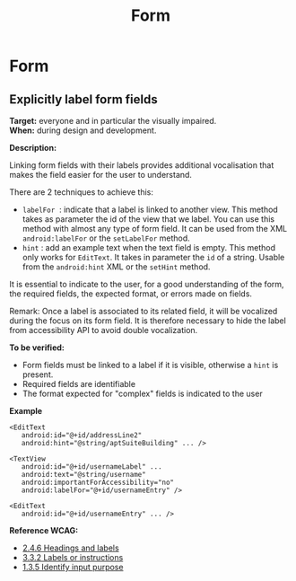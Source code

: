 ﻿---
title: "Form"
---

# Form

## Explicitly label form fields

**Target:** everyone and in particular the visually impaired.  
**When:** during design and development.

**Description:**

Linking form fields with their labels provides additional vocalisation that makes the field easier for the user to understand.
  
There are 2 techniques to achieve this:
 - `labelFor` &nbsp;: indicate that a label is linked to another view.  This method takes as parameter the id of the view that we label. You can use this method with almost any type of form field. It can be used from the <abbr>XML</abbr> `android:labelFor` or the `setLabelFor` method.
 - `hint`&nbsp;: add an example text when the text field is empty. This method only works for `EditText`. It takes in parameter the `id` of a string. Usable from the `android:hint` <abbr>XML</abbr> or the `setHint` method.

It is essential to indicate to the user, for a good understanding of the form, the required fields, the expected format, or errors made on fields.

Remark: Once a label is associated to its related field, it will be vocalized during the focus on its form field. It is therefore necessary to hide the label from accessibility API to avoid double vocalization.

**To be verified:**

- Form fields must be linked to a label if it is visible, otherwise a `hint` is present.
- Required fields are identifiable
- The format expected for "complex" fields is indicated to the user

**Example** 

<pre><code class="xml">&lt;EditText
   android:id="@+id/addressLine2"
   android:hint="@string/aptSuiteBuilding" ... /&gt;

&lt;TextView
   android:id="@+id/usernameLabel" ...
   android:text="@string/username"
   android:importantForAccessibility="no" 
   android:labelFor="@+id/usernameEntry" /&gt;

&lt;EditText
   android:id="@+id/usernameEntry" ... /&gt;
</code></pre>

**Reference <abbr>WCAG</abbr>:**  
- <a lang="en" href="https://www.w3.org/TR/WCAG21/#headings-and-labels">2.4.6 Headings and labels</a>
- <a lang="en" href="https://www.w3.org/TR/WCAG21/#labels-or-instructions">3.3.2 Labels or instructions</a>
- <a lang="en" href="https://www.w3.org/TR/WCAG21/#identify-input-purpose">1.3.5 Identify input purpose</a>